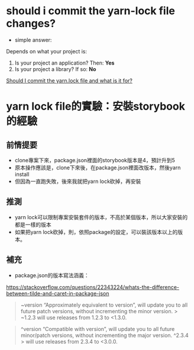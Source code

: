 # should i commit the yarn-lock file changes?

- simple answer:

Depends on what your project is:

1. Is your project an application? Then: **Yes**
2. Is your project a library? If so: **No**

[Should I commit the yarn.lock file and what is it for?](https://stackoverflow.com/questions/39990017/should-i-commit-the-yarn-lock-file-and-what-is-it-for)

# yarn lock file的實驗：安裝storybook的經驗

## 前情提要
- clone專案下來，package.json裡面的storybook版本是4，預計升到5
- 原本操作應該是，clone下來後，在package.json裡面改版本，然後yarn install
- 但因為一直跑失敗，後來我就把yarn lock砍掉，再安裝


## 推測
- yarn lock可以限制專案安裝套件的版本，不高於某個版本，所以大家安裝的都是一樣的版本
- 如果把yarn lock砍掉，則，依照package的設定，可以裝該版本以上的版本。


## 補充
- package.json的版本寫法涵義：

https://stackoverflow.com/questions/22343224/whats-the-difference-between-tilde-and-caret-in-package-json

> ~version “Approximately equivalent to version”, will update you to all future patch versions, without incrementing the minor version. > ~1.2.3 will use releases from 1.2.3 to <1.3.0.

> ^version “Compatible with version”, will update you to all future minor/patch versions, without incrementing the major version. ^2.3.4 > will use releases from 2.3.4 to <3.0.0.
